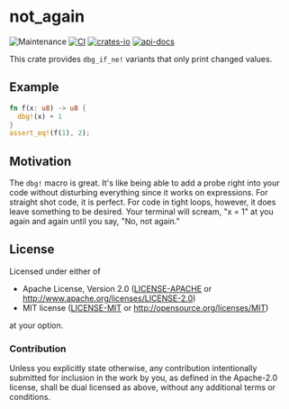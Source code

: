 # not_again

![Maintenance](https://img.shields.io/badge/maintenance-actively--developed-brightgreen.svg)
[![CI](https://github.com/shanecelis/not_again/actions/workflows/rust.yml/badge.svg)](https://github.com/shanecelis/not_again/actions)
  [![crates-io](https://img.shields.io/crates/v/not_again.svg)](https://crates.io/crates/not_again)
  [![api-docs](https://docs.rs/not_again/badge.svg)](https://docs.rs/not_again)

This crate provides `dbg_if_ne!` variants that only print changed values.

## Example

```rust
fn f(x: u8) -> u8 {
  dbg!(x) + 1
}
assert_eq!(f(1), 2);
```

## Motivation

The `dbg!` macro is great. It's like being able to add a probe right into your
code without disturbing everything since it works on expressions. For straight
shot code, it is perfect. For code in tight loops, however, it does leave
something to be desired. Your terminal will scream, "x = 1" at you again and
again until you say, "No, not again."

## License

Licensed under either of

- Apache License, Version 2.0 ([LICENSE-APACHE](LICENSE-APACHE) or
  http://www.apache.org/licenses/LICENSE-2.0)
- MIT license ([LICENSE-MIT](LICENSE-MIT) or http://opensource.org/licenses/MIT)

at your option.

### Contribution

Unless you explicitly state otherwise, any contribution intentionally submitted
for inclusion in the work by you, as defined in the Apache-2.0 license, shall be
dual licensed as above, without any additional terms or conditions.
